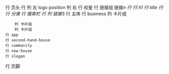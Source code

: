 行 页头
    行 
        列 左
            logo
            position
        列 右
            行 权鉴
            行 链接组
                链接*n
    行
        行 h1
        行 title
    行
        行 分类
        行 搜索栏
    行
        列
            链接*3
行 主体
    行 business
        列 卡片组
            
        列 卡片组
        列 卡片组
    行 app
    行 second-hand-house
    行 community
    行 new-house
    行 slogan
行 页脚